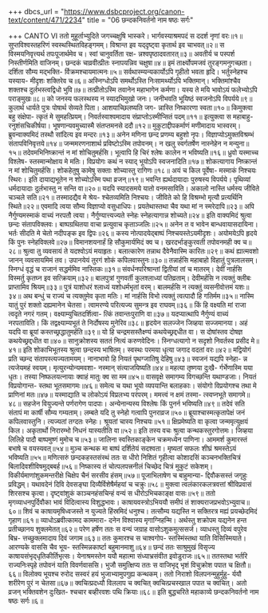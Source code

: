 +++
dbcs_url = "https://www.dsbcproject.org/canon-text/content/471/2234"
title = "06 छन्दकनिवर्तनो नाम षष्ठः सर्गः"

+++
CANTO VI
ततो मुहूर्ताभ्युदिते 
जगच्चक्षुषि भास्करे। 
भार्गवस्याश्रमपदं 
स ददर्श नृणां वरः॥१॥
सुप्तविश्वस्तहरिणं 
स्वस्थस्थितविहङ्गमम्। 
विश्रान्त इव यद्‍दृष्ट्वा 
कृतार्थ इव चाभवत्॥२॥
स विस्मयनिवृत्त्यर्थ
तपःपूजार्थमेव च। 
स्वां चानुवर्तिता रक्ष-
न्नश्वपृष्ठादवतारत्॥३॥
अवतीर्य च पस्पर्श 
निस्तीर्णमिति वाजिनम्। 
छन्दकं चाव्रवीत्प्रीतः
स्नापयन्निव चक्षुषा॥४॥
इमं तार्क्ष्योपमजवं 
तुरङ्गमनुगच्छता। 
दर्शिता सौम्य मद्भक्ति-
र्विक्रमश्चायमात्मनः॥५॥
सर्वथास्म्यन्यकार्योऽपि 
गृहीतो भवता हृदि। 
भर्तुस्नेहश्च यस्याय-
मीदृशः शक्तिरेव च॥६॥
अस्निग्धोऽपि समर्थोऽस्ति
निःसामर्थ्योऽपि भक्तिमान्। 
भक्तिमांश्चैव शक्तश्च 
दुर्लभस्त्वद्विधो भुवि॥७॥
तत्प्रीतोऽस्मि तवानेन 
महाभागेन कर्मणा। 
यस्य ते मयि भावोऽयं 
फलेभ्योऽपि पराङ्मुखः॥८॥
को जनस्य फलस्थस्य 
न स्यादभिमुखो जनः। 
जनीभवति भूयिष्ठं 
स्वजनोऽपि विपर्यये॥९॥
कुलार्थ धार्यते पुत्रः 
पोषार्थ सेव्यते पिता। 
आशयाच्छिलष्यति जग-
न्नास्ति निष्कारणा स्वता॥१०॥
किमुक्त्‍वा बहु संक्षेपा-
त्कृतं मे सुमहत्प्रियम्। 
निवर्तस्वाश्वमादाय 
संप्राप्तोऽस्मीप्सितं पदम्॥११॥
इत्युक्त्‍वा स महाबाहु-
रनुशंसचिकीर्षया। 
भूषणान्यवमुच्यास्मै
संतप्तमनसे ददौ॥१२॥
मुकुटाद्दीपकर्माणं 
मणीमादाय भास्वरम्। 
ब्रुवन्वाक्यमिदं तस्थौ 
सांदित्य इव मन्दरः॥१३॥
अनेन मणिना छन्द 
प्रणम्य बहुशो नृपः। 
विज्ञाप्योऽमुक्तविश्रम्भं 
संतापविनिवृत्तये॥१४॥
जन्ममरणनाशार्थ
प्रविष्टोऽस्मि तपोवनम्। 
न खलु स्वर्गतर्षेण
नास्नेहेन न मन्युना॥१५॥
तदेवमभिनिष्क्रान्तं 
न मां शोचितुमर्हसि। 
भूत्वापि हि चिरं श्लेषः
कालेन न भविष्यति॥१६॥
ध्रुवो यस्माच्च विश्लेष-
स्तस्मान्मोक्षाय मे मतिः। 
विप्रयोगः कथं न स्याद् 
भूयोऽपि स्वजनादिति॥१७॥
शोकत्यागाय निष्क्रान्तं 
न मां शोचितुमर्हसि। 
शोकहेतुषु कामेषु
सक्ताः शोच्यास्तु रागिणः॥१८॥
अयं च किल पूर्वेषा-
मस्माकं निश्चयः स्थिरः। 
इति दायाद्यभूतेन 
न शोच्योऽस्मि पथा व्रजन्॥१९॥
भवन्ति ह्यर्थदायादाः 
पुरुषस्य विपर्यये। 
पृथिव्यां धर्मदायादाः 
दुर्लभास्तु न सन्ति वा॥२०॥
यदपि स्यादसमये 
यातो वनमसाविति। 
अकालो नास्ति धर्मस्य 
जीविते चञ्चले सति॥२१॥
तस्मादद्यैव मे श्रेय-
श्चेतव्यमिति निश्चयः। 
जीविते को हि विश्रम्भो 
मृत्यौ प्रत्यर्थिनि स्थिते॥२२॥
एवमादि त्वया सौम्य 
विज्ञाप्यो वसुधाधिपः। 
प्रयतेथास्तथा चैव 
यथा मां न स्मरेदापि॥२३॥
अपि नैर्गुण्यमस्माकं 
वाच्यं नरपतौ त्वया। 
नैर्गुण्यात्त्यज्यते स्नेहः 
स्नेहत्यागान्न शोच्यते॥२४॥
इति वाक्यमिदं श्रुत्वा 
छन्दः संतापविक्लवः। 
बाष्पग्रथितया वाचा 
प्रत्युवाच कृताञ्जलिः॥२५॥
अनेन त व भावेन 
बान्धवायासदायिना। 
भर्तः सीदति मे चेतो 
नदीपङ्क इव द्विपः॥२६॥
कस्य नोत्पादयेद्‍बाष्पं 
निश्चयस्तेऽयमीदृशः। 
अयोमयेऽपि हृदये 
किं पुनः स्नेहविक्लवे॥२७॥
विमानशयनार्हं हि 
सौकुमार्यमिदं क्व च। 
खरदर्भाङ्‍कुरवती 
तपोवनमही क्व च॥२८॥
श्रुत्वा तु व्यवसायं ते 
यदश्वोऽयं मयाहृतः। 
बलात्कारेण तन्नाथ 
दैवेनैवास्मि कारितः॥२९॥
कथं ह्यात्मवशो जानन्
व्यवसायमिमं तव। 
उपानयेयं तुरगं 
शोकं कपिलवास्तुनः॥३०॥
तन्नार्हसि महाबाहो 
विहातुं पुत्रलालसम्। 
स्निग्धं वृद्धं च राजानं 
सद्धर्ममिव नास्तिकः॥३१॥
संवर्धनपरिश्रान्तां 
द्वितीयां तां च मातरम्। 
देवीं नार्हसि विस्मर्तु 
कृतघ्न इव सत्क्रियाम्॥३२॥
बालपुत्रां गुणवर्ती 
कुलश्लाध्यां पतिव्रताम्। 
देवीमर्हसि न त्यक्तुं 
क्लीबः प्राप्तामिव श्रियम्॥३३॥
पुत्रं याशोधरं श्लाध्यं 
यशोधर्मभृतां वरम्। 
बालमर्हसि न त्यक्तुं 
व्यसनीवोत्तमं यशः॥३४॥
अथ बन्धुं च राज्यं च 
त्यक्तुमेव कृता मतिः। 
मां नार्हसि विभो त्यक्तुं 
त्वत्पादौ हि गतिर्मम॥३५॥
नास्मि यातुं पुरं शक्तो 
दह्यमानेन चेतसा। 
त्वामरण्ये परित्यज्य 
सुमन्त्र इव राघवम्॥३६॥
किं हि वक्ष्यति मां राजा 
त्वदृते नगरं गतम्। 
वक्ष्याम्युचितदर्शित्वा-
त्किं तवान्तःपुराणि वा॥३७॥
यदप्यात्थापि नैर्गुण्यं 
वाच्यं नरपताविति। 
किं तद्वक्ष्याम्यभूतं ते 
निर्दोषस्य मुनेरिव॥३८॥
हृदयेन सलज्जेन 
जिव्हया सज्जमानया। 
अहं यदपि वा ब्रूयां 
कस्तच्छ्रद्धातुमर्हति॥३९॥
यो हि चन्द्रमसस्तैक्ष्ण्यं 
कथयेच्छ्रद्दधीत वा। 
स दोषांस्तव दोषज्ञ 
कथयेच्छ्रद्दधीत वा॥४०॥
सानुक्रोशस्य सततं 
नित्यं करुणवेदिनः। 
स्निग्धत्यागो न सदृशो 
निवर्तस्व प्रसीद मे॥४१॥
इति शोकाभिभूतस्य 
श्रुत्वा छन्दस्य भाषितम्। 
स्वस्थः परमया धृत्या 
जगाद वदतां वरः॥४२॥
मद्वियोगं प्रति च्छन्द 
संतापस्त्यज्यतामयम्। 
नानाभावो हि नियतं 
पृथग्जातिषु देहिषु॥४३॥
स्वजनं यद्यपि स्नेहा-
न्न त्यजेयमहं स्वयम्। 
मृत्युरन्योन्यमवशा-
नस्मान् संत्याजयिष्यति॥४४॥
महत्या तृष्णया दुःखै-
र्गर्भेणास्मि यया धृतः।
तस्या निष्फलयत्नायाः 
क्वाहं मातुः क्व सा मम॥४५॥
वासवृक्षे समागम्य 
विगच्छन्ति यथाण्डजाः। 
नियतं विप्रयोगान्त-
स्तथा भूतसमागमः॥४६॥
समेत्य च यथा भूयो 
व्यपयान्ति बलाहकाः। 
संयोगो विप्रयोगश्च
तथा मे प्राणिनां मतः॥४७॥
यस्माद्याति च लोकोऽयं 
विप्रलभ्य परंपरम्। 
ममत्त्वं न क्षमं तस्मा-
त्स्वप्नभूते समागमे॥४८॥
सहजेन वियुज्यन्ते 
पर्णरागेण पादपाः। 
अन्येनान्यस्य विश्लेषः 
किं पुनर्न भविष्यति॥४९॥
तदेवं सति संतापं 
मा कार्षी सौम्य गम्यताम्। 
लम्बते यदि तु स्नेहो 
गत्वापि पुनराव्रज॥५०॥
ब्रूयाश्चास्मत्कृतापेक्षं 
जनं कपिलवास्तुनि। 
त्यज्यतां तग्दतः स्नेहः। 
श्रूयतां चास्य निश्चयः॥५१॥
क्षिप्रमेष्यति वा कृत्वा 
जन्ममृत्युक्षयं किल। 
अकृतार्थो निरारम्भो 
निधनं यास्यतीति वा॥५२॥
इति तस्य वचः श्रुत्वा 
कन्थकस्तुरगोत्तमः। 
जिव्हया लिलिहे पादौ 
बाष्पमुष्णं मुमोच च॥५३॥
जालिना स्वस्तिकाङ्केन
चक्रमध्येन पाणिना। 
आममर्श कुमारस्तं 
बभाषे च वयस्यवत्॥५४॥
मुञ्च कन्थक मा बाष्पं 
दर्शितेयं सदश्वता। 
मृष्यतां सफलः शीघ्रं 
श्रमस्तेऽयं भविष्यति॥५५॥
मणित्सरुं छन्दकहस्तसंस्थं 
ततः स धीरो निशितं गृहीत्वा 
कोशादसिं कञ्चनभक्तिचित्रं 
बिलादिवशीविषमुद्‍बबर्ह॥५६॥
निष्कास्य तं चोत्पलपत्त्रनीलं 
चिच्छेद चित्रं मुकुटं सकेशम्। 
विकीर्यमाणांशुकमन्तरीक्षे
चिक्षेप चैनं सरसीव हंसम्॥५७॥
पूजाभिलाषेण च बाहुमान्या-
द्दिवौकसस्तं जगृहुः प्रविद्धम्। 
यथावदेनं दिवि देवसङ्घा 
दिव्यैर्विशेषैर्महयां च चक्रुः॥५८॥
मुक्त्‍वा त्वलंकारकलत्रवत्तां
श्रीविप्रवासं शिरसश्च कृत्वा। 
दृष्ट्‍वांशुकं काञ्चनहंसचिन्हं 
वन्यं स धीरोऽभिचकाङ्क्ष वासः॥५९॥
ततो मृगव्याधनपुर्दिवौका 
भावं विदित्वास्य विशुद्धभावः। 
काषायवस्त्रोऽभिययौ समीपं 
तं शाक्यराजप्रभवोऽभ्युवाच॥६०॥
शिवं च काषायमृषिध्वजस्ते
न युज्यते हिंस्रमिदं धनुश्च।
तत्सौम्य यद्यस्ति न सक्तिरत्र 
मह्यं प्रयच्छेदमिदं गृहाण॥६१॥
व्याधोऽब्रवीत्कामद काममारा-
दनेन विश्वास्य मृगाग्निहन्मि। 
अर्थस्तु शक्रोपम यद्यनेन 
हन्त प्रतीच्छानय शुक्लमेतत्॥६२॥
परेण हर्षेण ततः स वन्यं 
जग्राह वासोऽशुकमुत्ससर्ज। 
व्याधस्तु दिव्यं वपुरेव बिभ्र-
त्तच्छुक्लमादाय दिवं जगाम॥६३॥
ततः कुमारश्च स चाश्वगोप-
स्तस्मिंस्तथा याति विसिस्मियाते। 
आरण्यके वाससि चैव भूय-
स्तस्मिन्नकार्ष्टा बहुमानमाशु॥६४॥
छन्दं ततः साश्रुमुखं विसृज्य
काषायसंभृद्‍धृतिकीर्तिभृत्सः। 
येनाश्रमस्तेन ययौ महात्मा
संध्याभ्रसंवीत इवोडुराजः॥६५॥
ततस्तथा भर्तरि राज्यनिःस्पृहे
तपोवनं याति विवर्णवाससि। 
भुजौ समुत्क्षिप्य ततः स वाजिभृद् 
भृशं विचुक्रोश पपात च क्षितौ॥६६॥
विलोक्य भूयश्च रुरोद सस्वरं 
हयं भुजाभ्यामुपगुह्य कन्थकम्। 
ततो निराशो विलपनन्मुहुर्मुहु-
र्ययौ शरीरेण पुरं न चेतसा॥६७॥
क्वचित्प्रदध्यौ विललाप च क्वचित् 
क्वचित्प्रचस्खाल पपात च क्वचित्। 
अतो व्रजन् भक्तिवशेन दुःखित-
श्चचार बव्हीरवशः पथि क्रियाः॥६८॥
इति बुद्धचरिते महाकाव्ये 
छन्दकनिवर्तनो नाम षष्ठः सर्गः॥६॥
